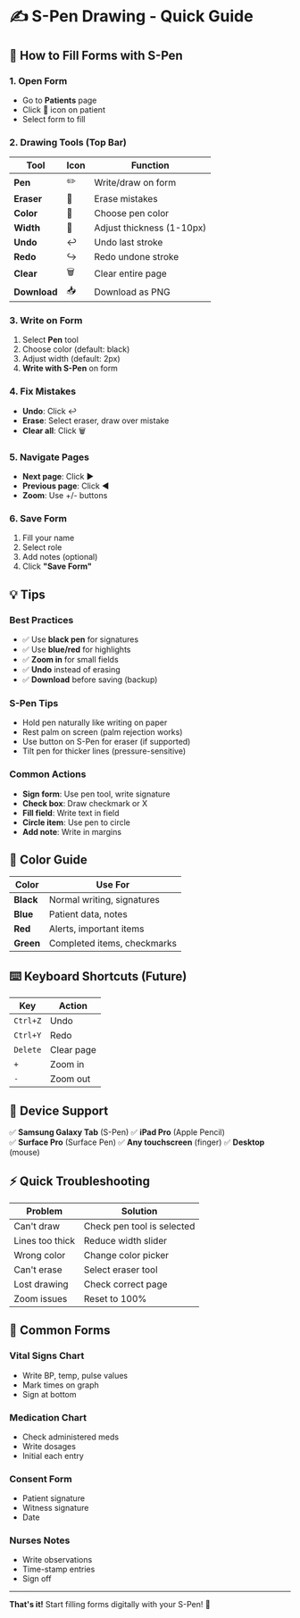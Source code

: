 # ✍️ S-Pen Drawing - Quick Guide

## 🚀 How to Fill Forms with S-Pen

### 1. Open Form
- Go to **Patients** page
- Click **📄** icon on patient
- Select form to fill

### 2. Drawing Tools (Top Bar)

| Tool | Icon | Function |
|------|------|----------|
| **Pen** | ✏️ | Write/draw on form |
| **Eraser** | 🧹 | Erase mistakes |
| **Color** | 🎨 | Choose pen color |
| **Width** | 📏 | Adjust thickness (1-10px) |
| **Undo** | ↩️ | Undo last stroke |
| **Redo** | ↪️ | Redo undone stroke |
| **Clear** | 🗑️ | Clear entire page |
| **Download** | 📥 | Download as PNG |

### 3. Write on Form
1. Select **Pen** tool
2. Choose color (default: black)
3. Adjust width (default: 2px)
4. **Write with S-Pen** on form

### 4. Fix Mistakes
- **Undo**: Click ↩️
- **Erase**: Select eraser, draw over mistake
- **Clear all**: Click 🗑️

### 5. Navigate Pages
- **Next page**: Click ▶️
- **Previous page**: Click ◀️
- **Zoom**: Use +/- buttons

### 6. Save Form
1. Fill your name
2. Select role
3. Add notes (optional)
4. Click **"Save Form"**

## 💡 Tips

### Best Practices
- ✅ Use **black pen** for signatures
- ✅ Use **blue/red** for highlights
- ✅ **Zoom in** for small fields
- ✅ **Undo** instead of erasing
- ✅ **Download** before saving (backup)

### S-Pen Tips
- Hold pen naturally like writing on paper
- Rest palm on screen (palm rejection works)
- Use button on S-Pen for eraser (if supported)
- Tilt pen for thicker lines (pressure-sensitive)

### Common Actions
- **Sign form**: Use pen tool, write signature
- **Check box**: Draw checkmark or X
- **Fill field**: Write text in field
- **Circle item**: Use pen to circle
- **Add note**: Write in margins

## 🎨 Color Guide

| Color | Use For |
|-------|---------|
| **Black** | Normal writing, signatures |
| **Blue** | Patient data, notes |
| **Red** | Alerts, important items |
| **Green** | Completed items, checkmarks |

## ⌨️ Keyboard Shortcuts (Future)

| Key | Action |
|-----|--------|
| `Ctrl+Z` | Undo |
| `Ctrl+Y` | Redo |
| `Delete` | Clear page |
| `+` | Zoom in |
| `-` | Zoom out |

## 📱 Device Support

✅ **Samsung Galaxy Tab** (S-Pen)
✅ **iPad Pro** (Apple Pencil)  
✅ **Surface Pro** (Surface Pen)
✅ **Any touchscreen** (finger)
✅ **Desktop** (mouse)

## ⚡ Quick Troubleshooting

| Problem | Solution |
|---------|----------|
| Can't draw | Check pen tool is selected |
| Lines too thick | Reduce width slider |
| Wrong color | Change color picker |
| Can't erase | Select eraser tool |
| Lost drawing | Check correct page |
| Zoom issues | Reset to 100% |

## 🎯 Common Forms

### Vital Signs Chart
- Write BP, temp, pulse values
- Mark times on graph
- Sign at bottom

### Medication Chart
- Check administered meds
- Write dosages
- Initial each entry

### Consent Form
- Patient signature
- Witness signature
- Date

### Nurses Notes
- Write observations
- Time-stamp entries
- Sign off

---

**That's it!** Start filling forms digitally with your S-Pen! 🎉
